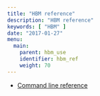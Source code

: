 ```yaml
---
title: "HBM reference"
description: "HBM reference"
keywords: [ "HBM" ]
date: "2017-01-27"
menu:
  main:
    parent: hbm_use
    identifier: hbm_ref
    weight: 70
---
```


* [Command line reference](commandline/index.md)
